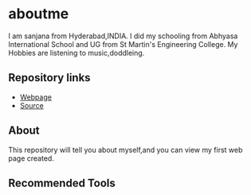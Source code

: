 # aboutme
I am sanjana from Hyderabad,INDIA.
I did my schooling from Abhyasa International School and UG from St Martin's Engineering College.
My Hobbies are listening to music,doddleing.

## Repository links

- [Webpage](https://sanjanabaswa.github.io/aboutme/)
- [Source](https://github.com/sanjanabaswa/aboutme)

## About

This repository will tell you about myself,and you can view my first web page created.

## Recommended Tools


